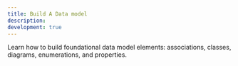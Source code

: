 ```yaml
---
title: Build A Data model
description: 
development: true
---
```


Learn how to build foundational data model elements: associations, classes, diagrams, enumerations, and properties.
